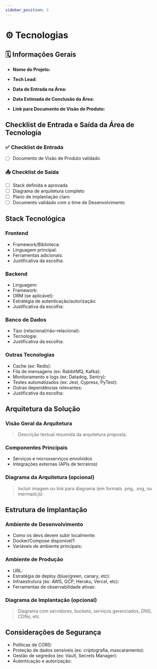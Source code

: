 ```yaml
---
sidebar_position: 3
---
```


# ⚙️ Tecnologias

## 🗓 Informações Gerais

- **Nome do Projeto:**
<!-- Exemplo: Sistema de Gestão de Reservas para Biblioteca -->

- **Tech Lead:**
<!-- Nome da pessoa responsável pela coordenação e entrega da parte visual do projeto -->

- **Data de Entrada na Área:**
<!-- Exemplo: 10/04/2025 -->

- **Data Estimada de Conclusão da Área:**
<!-- Exemplo: 08/06/2025 -->

- **Link para Documento de Visão de Produto:**
<!-- Exemplo: https://github.com/empresa/docs/projeto-reservas/visao.md -->

## Checklist de Entrada e Saída da Área de Tecnologia

### ✅ Checklist de Entrada

- [ ] Documento de Visão de Produto validado

### 📤 Checklist de Saída

- [ ] Stack definida e aprovada
- [ ] Diagrama de arquitetura completo
- [ ] Plano de implantação claro
- [ ] Documento validado com o time de Desenvolvimento

## Stack Tecnológica

### Frontend
- Framework/Biblioteca: 
- Linguagem principal: 
- Ferramentas adicionais:
- Justificativa da escolha:

### Backend
- Linguagem: 
- Framework: 
- ORM (se aplicável): 
- Estratégia de autenticação/autorização: 
- Justificativa da escolha:

### Banco de Dados
- Tipo (relacional/não-relacional):
- Tecnologia: 
- Justificativa da escolha:

### Outras Tecnologias
- Cache (ex: Redis):
- Fila de mensagens (ex: RabbitMQ, Kafka):
- Monitoramento e logs (ex: Datadog, Sentry):
- Testes automatizados (ex: Jest, Cypress, PyTest):
- Outras dependências relevantes:
- Justificativa da escolha:

## Arquitetura da Solução

### Visão Geral da Arquitetura
> Descrição textual resumida da arquitetura proposta.

### Componentes Principais
- Serviços e microsserviços envolvidos
- Integrações externas (APIs de terceiros)

### Diagrama da Arquitetura (opcional)
> Incluir imagem ou link para diagrama (em formato .png, .svg, ou mermaid.js)

## Estrutura de Implantação

### Ambiente de Desenvolvimento

* Como os devs devem subir localmente:
* Docker/Compose disponível?:
* Variáveis de ambiente principais:

### Ambiente de Produção

* URL:
* Estratégia de deploy (blue/green, canary, etc):
* Infraestrutura (ex: AWS, GCP, Heroku, Vercel, etc):
* Ferramentas de observabilidade ativas:

### Diagrama de Implantação (opcional)
> Diagrama com servidores, buckets, serviços gerenciados, DNS, CDNs, etc.

## Considerações de Segurança

* Políticas de CORS:
* Proteção de dados sensíveis (ex: criptografia, mascaramento):
* Gestão de segredos (ex: Vault, Secrets Manager):
* Autenticação e autorização:
